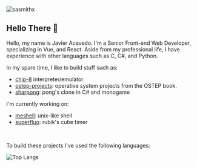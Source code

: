 <p align="left"> <img src="https://komarev.com/ghpvc/?username=javieracevedo&label=Profile%20views&color=000000&style=for-the-badge" alt="sasmithx" /> </p>

## Hello There 👋

Hello, my name is Javier Acevedo. I'm a Senior Front-end Web Developer, specializing in Vue, and React. Aside from my professional life, I have experience with other languages such as C, C#, and Python. 

In my spare time, I like to build stuff such as:

- [chip-8](https://github.com/javieracevedo/chip-8-emulator) interpreter/emulator
- [ostep-projects](https://github.com/javieracevedo/ostep-projects): operative system projects from the OSTEP book.
- [sharpong](https://github.com/javieracevedo/sharpong): pong's clone in C# and monogame

I'm currently working on:

- [meshell](https://github.com/javieracevedo/meshell): unix-like shell
- [superfluo](https://github.com/javieracevedo/superfluo-timer): rubik's cube timer

<br/>

To build these projects I've used the following languages:


![Top Langs](https://github-readme-stats.vercel.app/api/top-langs/?username=javieracevedo&langs_count=6&layout=compact)
